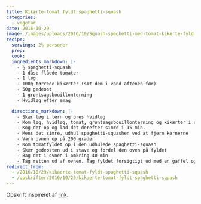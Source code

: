 ```yaml
---
title: Kikærte-tomat fyldt spaghetti-squash
categories:
  - vegetar
date: 2016-10-29
image: /images/uploads/2016/10/Squash-speghetti-med-tomat-kikærte-fyld.webp
recipe:
  servings: 2½ personer
  prep:
  cook:
  ingredients_markdown: |-
    - ½ spaghetti-squash
    - 1 dåse flåede tomater
    - 1 løg
    - 100g tørrede kikærter (sæt dem i vand aftenen før)
    - 50g gedeost
    - 1 grøntsagsbouillonterning
    - Hvidløg efter smag

  directions_markdown: |-
    - Skær løg i tern og pres hvidløg
    - Kom løg, hvidløg, tomat, grøntsagsbouillonterning og kikærter i en lille gryde
    - Kog det op og lad det derefter simre i 15 min.
    - Mens det simre, udhul spaghetti-squashen ved at fjern kernerne
    - Varm ovnen op på 200 grader
    - Kom tomatfyldet op i den udhulede spaghetti-squash
    - Skær gedeosten ud i stave og fordel den oven på fyldet
    - Bag det i ovnen i omkring 40 min
    - Tag retten ud af ovnen. Tag fyldet forsigtigt ud med en gaffel og brug gaflen til at strimle squashens indmad til spaghetti-lignende strimler
redirect_from:
  - /2016/10/29/kikaerte-tomat-fyldt-spaghetti-squash
  - /opskrifter/2016/10/29/kikaerte-tomat-fyldt-spaghetti-squash
---
```


Opskrift inspireret af <a href="https://www.buzzfeed.com/robertbroadfoot/chicken-and-tomato-spaghetti-squash" target="_blank" rel="noopener">link</a>.
